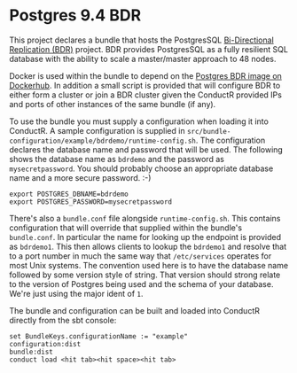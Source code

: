 # Postgres 9.4 BDR

This project declares a bundle that hosts the PostgresSQL [Bi-Directional Replication (BDR)](http://2ndquadrant.com/en/resources/bdr/) project. BDR provides PostgresSQL as a fully resilient SQL database with the ability to scale a master/master approach to 48 nodes.

Docker is used within the bundle to depend on the [Postgres BDR image on Dockerhub](https://registry.hub.docker.com/u/agios/postgres-bdr/). In addition a small script is provided that will configure BDR to either form a cluster or join a BDR cluster given the ConductR provided IPs and ports of other instances of the same bundle (if any).

To use the bundle you must supply a configuration when loading it into ConductR. A sample configuration is supplied in `src/bundle-configuration/example/bdrdemo/runtime-config.sh`. The configuration declares the database name and password that will be used. The following shows the database name as `bdrdemo` and the password as `mysecretpassword`. You should probably choose an appropriate database name and a more secure password. :-)

```
export POSTGRES_DBNAME=bdrdemo
export POSTGRES_PASSWORD=mysecretpassword
```

There's also a `bundle.conf` file alongside `runtime-config.sh`. This contains configuration that will override that supplied within the bundle's `bundle.conf`. In particular the name for looking up the endpoint is provided as `bdrdemo1`. This then allows clients to lookup the `bdrdemo1` and resolve that to a port number in much the same way that `/etc/services` operates for most Unix systems. The convention used here is to have the database name followed by some version style of string. That version should strong relate to the version of Postgres being used and the schema of your database. We're just using the major ident of `1`.

The bundle and configuration can be built and loaded into ConductR directly from the sbt console:

```
set BundleKeys.configurationName := "example"
configuration:dist
bundle:dist
conduct load <hit tab><hit space><hit tab>
```
